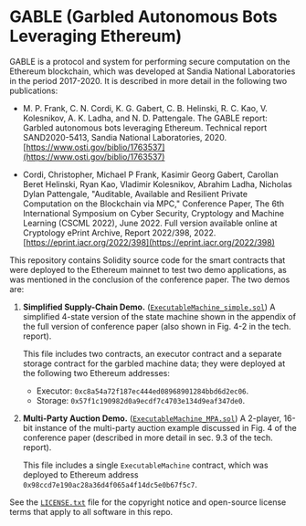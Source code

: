# GABLE (Garbled Autonomous Bots Leveraging Ethereum)

GABLE is a protocol and system for performing secure computation on the 
Ethereum blockchain, which was developed at Sandia National Laboratories
in the period 2017-2020. It is described in more detail in the following 
two publications:

* M. P. Frank, C. N. Cordi, K. G. Gabert, C. B. Helinski, R. C. Kao, 
	V. Kolesnikov, A. K. Ladha, and N. D. Pattengale. The GABLE report: 
	Garbled autonomous bots leveraging Ethereum. Technical report 
	SAND2020-5413, Sandia National Laboratories, 2020. 
	[https://www.osti.gov/biblio/1763537](https://www.osti.gov/biblio/1763537)
	
* Cordi, Christopher, Michael P Frank, Kasimir Georg Gabert, Carollan 
	Beret Helinski, Ryan Kao, Vladimir Kolesnikov, Abrahim Ladha, 
	Nicholas Dylan Pattengale, "Auditable, Available and Resilient 
	Private Computation on the Blockchain via MPC," Conference Paper, 
	The 6th International Symposium on Cyber Security, Cryptology and 
	Machine Learning (CSCML 2022), June 2022. Full version available 
	online at Cryptology ePrint Archive, Report 2022/398, 2022. 
	[https://eprint.iacr.org/2022/398](https://eprint.iacr.org/2022/398)

This repository contains Solidity source code for the smart contracts that 
were deployed to the Ethereum mainnet to test two demo applications, as was
mentioned in the conclusion of the conference paper.  The two demos are:

1. **Simplified Supply-Chain Demo.** ([``ExecutableMachine_simple.sol``](ExecutableMachine_simple.sol "ExecutableMachine_simple.sol file"))
	A simplified 4-state version of the state machine shown in the
	appendix of the full version of conference paper (also shown in 
	Fig. 4-2 in the tech. report).
		
	This file includes two contracts, an executor contract and a
	separate storage contract for the garbled machine data; they 
	were deployed at the following two Ethereum addresses:
		
	- Executor: ``0xc8a54a72f187ec444ed08968901284bbd6d2ec06``.
	- Storage: ``0x57f1c190982d0a9ecdf7c4703e134d9eaf347de0``.
	
2. **Multi-Party Auction Demo.** ([``ExecutableMachine_MPA.sol``](ExecutableMachine_MPA.sol "ExecutableMachine_MPA.sol file"))
	A 2-player, 16-bit instance of the multi-party auction example
	discussed in Fig. 4 of the conference paper (described in more
	detail in sec. 9.3 of the tech. report).
		
	This file includes a single ``ExecutableMachine`` contract,
	which was deployed to Ethereum address ``0x98ccd7e190ac28a36d4f065a4f14dc5e0b67f5c7``.

See the [``LICENSE.txt``](LICENSE.txt "LICENSE.txt") file for the copyright
notice and open-source license terms that apply to all software in this repo.